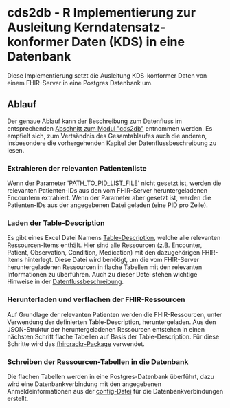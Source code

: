 # cds2db - R Implementierung zur Ausleitung Kerndatensatz-konformer Daten (KDS) in eine Datenbank

Diese Implementierung setzt die Ausleitung KDS-konformer Daten von einem FHIR-Server in eine Postgres Datenbank um.

## Ablauf

Der genaue Ablauf kann der Beschreibung zum Datenfluss im entsprechenden [Abschnitt zum Modul "cds2db"](../../Dataflow.md#modul-cds2db) entnommen werden. Es empfielt sich, zum Vertsändnis des Gesamtablaufes auch die anderen, insbesondere die vorhergehenden Kapitel der Datenflussbeschreibung zu lesen.

### Extrahieren der relevanten Patientenliste

Wenn der Parameter 'PATH_TO_PID_LIST_FILE' nicht gesetzt ist, werden die relevanten Patienten-IDs aus den vom FHIR-Server heruntergeladenen Encountern extrahiert. Wenn der Parameter aber gesetzt ist, werden die Patienten-IDs aus der angegebenen Datei geladen (eine PID pro Zeile).

### Laden der Table-Description

Es gibt eines Excel Datei  Namens [Table-Description](./inst/extdata/Table_Description.xlsx), welche alle relevanten Ressourcen-Items enthält. Hier sind alle Ressourcen (z.B. Encounter, Patient, Observation, Condition, Medication) mit den dazugehörigen FHIR-Items hinterlegt. Diese Datei wird benötigt, um die vom FHIR-Server heruntergeladenen Ressourcen in flache Tabellen mit den relevanten Informationen zu überführen. Auch zu dieser Datei stehen wichtige Hinweise in der [Datenflussbeschreibung](../../Dataflow.md).

### Herunterladen und verflachen der FHIR-Ressourcen

Auf Grundlage der relevanten Patienten werden die FHIR-Ressourcen, unter Verwendung der definierten Table-Description, heruntergeladen. Aus den JSON-Struktur der heruntergeladenen Ressourcen entstehen in einen nächsten Schritt flache Tabellen auf Basis der Table-Description. Für diese Schritte wird das [fhircrackr-Package]('https://cran.r-project.org/web/packages/fhircrackr/index.html') verwendet.

### Schreiben der Ressourcen-Tabellen in die Datenbank

Die flachen Tabellen werden in eine Postgres-Datenbank überführt, dazu wird eine Datenbankverbindung mit den angegebenen Anmeldeinformationen aus der [config-Datei](../../cds_hub_db_config.toml) für die Datenbankverbindungen erstellt.
